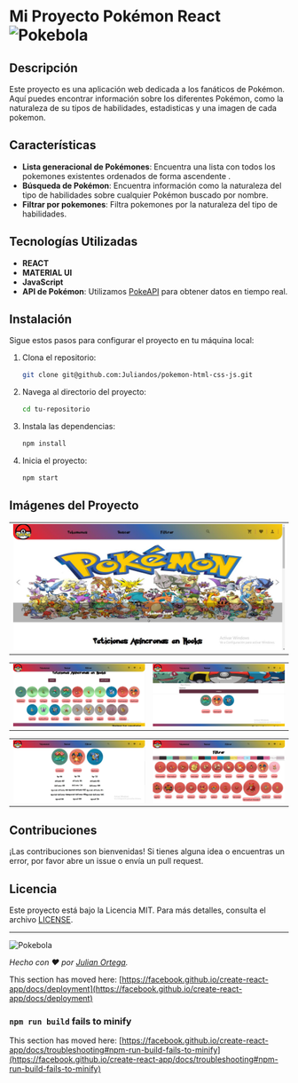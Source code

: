 # Mi Proyecto Pokémon React  ![Pokebola](https://raw.githubusercontent.com/PokeAPI/sprites/master/sprites/items/poke-ball.png)



## Descripción

Este proyecto es una aplicación web dedicada a los fanáticos de Pokémon. Aquí puedes encontrar información sobre los diferentes Pokémon, como la naturaleza de su tipos de habilidades, estadisticas y una imagen de cada pokemon.

## Características

- **Lista generacional de Pokémones**: Encuentra una lista con todos los pokemones existentes ordenados de forma ascendente .
- **Búsqueda de Pokémon**: Encuentra información como la naturaleza del tipo de habilidades sobre cualquier Pokémon buscado por nombre.
- **Filtrar por pokemones**: Filtra pokemones por la naturaleza del tipo de habilidades.

## Tecnologías Utilizadas

- **REACT**
- **MATERIAL UI**
- **JavaScript**
- **API de Pokémon**: Utilizamos [PokeAPI](https://pokeapi.co/api/v2/pokemon/) para obtener datos en tiempo real.

## Instalación

Sigue estos pasos para configurar el proyecto en tu máquina local:

1. Clona el repositorio:
    ```sh
    git clone git@github.com:Juliandos/pokemon-html-css-js.git
    ```

2. Navega al directorio del proyecto:
    ```sh
    cd tu-repositorio
    ```

3. Instala las dependencias:
   ```sh
   npm install
   ```
4. Inicia el proyecto:
    ```sh
    npm start
    ```
## Imágenes del Proyecto

|                                  |
|----------------------------------|
| ![Imagen 1](https://github.com/Juliandos/pokemon-react/blob/main/imagenes/2024-07-05_094938.jpg)|

|                                  |                                 |
|----------------------------------|---------------------------------|
| ![Imagen 2](https://github.com/Juliandos/pokemon-react/blob/main/imagenes/2024-07-05_095529.jpg) | ![Imagen 2](https://github.com/Juliandos/pokemon-react/blob/main/imagenes/2024-07-05_095612.jpg) |

|                                  |                                 |
|----------------------------------|---------------------------------|
| ![Imagen 3](https://github.com/Juliandos/pokemon-react/blob/main/imagenes/2024-07-05_095633.jpg)| ![Imagen 5](https://github.com/Juliandos/pokemon-react/blob/main/imagenes/2024-07-05_100233.jpg)|

## Contribuciones

¡Las contribuciones son bienvenidas! Si tienes alguna idea o encuentras un error, por favor abre un issue o envía un pull request.

## Licencia

Este proyecto está bajo la Licencia MIT. Para más detalles, consulta el archivo [LICENSE](LICENSE).

---

![Pokebola](https://raw.githubusercontent.com/PokeAPI/sprites/master/sprites/items/poke-ball.png)

*Hecho con :heart: por [Julian Ortega](https://github.com/Juliandos/pokemon-html-css-js).*

This section has moved here: [https://facebook.github.io/create-react-app/docs/deployment](https://facebook.github.io/create-react-app/docs/deployment)

### `npm run build` fails to minify

This section has moved here: [https://facebook.github.io/create-react-app/docs/troubleshooting#npm-run-build-fails-to-minify](https://facebook.github.io/create-react-app/docs/troubleshooting#npm-run-build-fails-to-minify)
